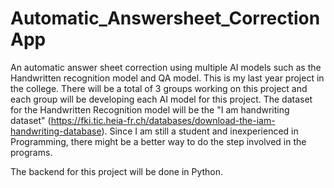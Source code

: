 # Automatic_Answersheet_Correction App
An automatic answer sheet correction using multiple AI models such as the Handwritten recognition model and QA model. This is my last year project in the college. There will be a total of 3 groups working on this project and each group will be developing each AI model for this project. The dataset for the Handwritten Recognition model will be the "I am handwriting dataset" (https://fki.tic.heia-fr.ch/databases/download-the-iam-handwriting-database). Since I am still a student and inexperienced in Programming, there might be a better way to do the step involved in the programs.

The backend for this project will be done in Python.
